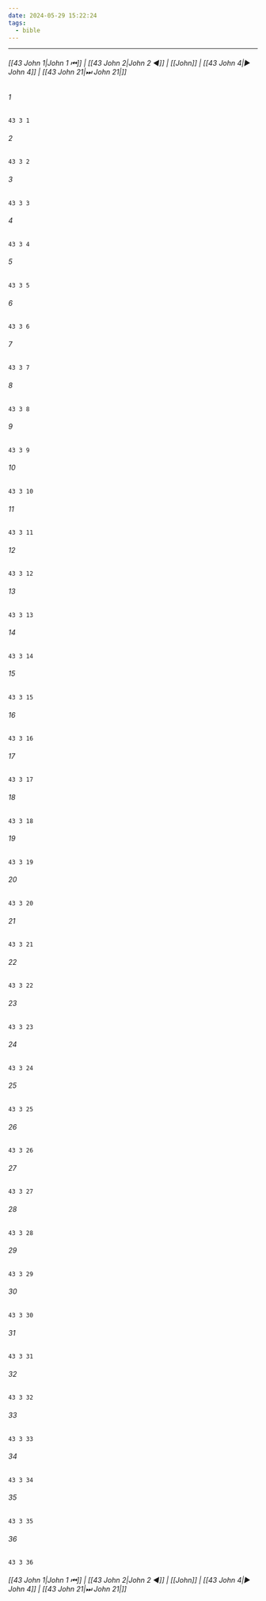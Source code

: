 ```yaml
---
date: 2024-05-29 15:22:24
tags:
  - bible
---
```

___

###### [[43 John 1|John 1 ⏮]] | [[43 John 2|John 2 ◀]] | [[John]] | [[43 John 4|▶ John 4]] | [[43 John 21|⏭ John 21|]]

###### 1
``` verse
43 3 1 
```
###### 2
``` verse
43 3 2 
```
###### 3
``` verse
43 3 3 
```
###### 4
``` verse
43 3 4 
```
###### 5
``` verse
43 3 5 
```
###### 6
``` verse
43 3 6 
```
###### 7
``` verse
43 3 7 
```
###### 8
``` verse
43 3 8 
```
###### 9
``` verse
43 3 9 
```
###### 10
``` verse
43 3 10 
```
###### 11
``` verse
43 3 11 
```
###### 12
``` verse
43 3 12 
```
###### 13
``` verse
43 3 13 
```
###### 14
``` verse
43 3 14 
```
###### 15
``` verse
43 3 15 
```
###### 16
``` verse
43 3 16 
```
###### 17
``` verse
43 3 17 
```
###### 18
``` verse
43 3 18 
```
###### 19
``` verse
43 3 19 
```
###### 20
``` verse
43 3 20 
```
###### 21
``` verse
43 3 21 
```
###### 22
``` verse
43 3 22 
```
###### 23
``` verse
43 3 23 
```
###### 24
``` verse
43 3 24 
```
###### 25
``` verse
43 3 25 
```
###### 26
``` verse
43 3 26 
```
###### 27
``` verse
43 3 27 
```
###### 28
``` verse
43 3 28 
```
###### 29
``` verse
43 3 29 
```
###### 30
``` verse
43 3 30 
```
###### 31
``` verse
43 3 31 
```
###### 32
``` verse
43 3 32 
```
###### 33
``` verse
43 3 33 
```
###### 34
``` verse
43 3 34 
```
###### 35
``` verse
43 3 35 
```
###### 36
``` verse
43 3 36 
```

###### [[43 John 1|John 1 ⏮]] | [[43 John 2|John 2 ◀]] | [[John]] | [[43 John 4|▶ John 4]] | [[43 John 21|⏭ John 21|]]

